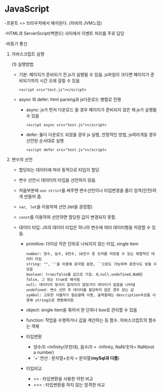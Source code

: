 # JavaScript

-프론트 => 브라우저에서 해석된다. (자바의 JVM느낌)

-HTML과 ServerScript(백엔드) 사이에서 이벤트 처리를 주로 담당

-비동기 통신

1. 자바스크립트 실행

   (1) 실행방법

   - 기본: 페이지가 준비되기 전 js가 실행될 수 있음. js파일이 크다면 페이지가 준비되기까지 시간 오래 걸릴 수 있음

     `<script src="test.js"></script>`

   - async 와 defer: html parsing과 js다운로드 병렬로 진행

     - async: js가 먼저 다운로드 될 경우 페이지가 준비되지 않은 채 js가 실행될 수 있음

       `<script async src="test.js"></script>`

     - defer: 둘다 다운로드 되었을 경우 js 실행, 안정적인 방법, js여러개일 경우 선언된 순서대로 실행

       `<script defer src="test.js"></script>`

2. 변수의 선언

   - 할당되는 데이터에 따라 동적으로 타입이 할당.

   - 변수 선언시 데이터의 타입을 선언하지 않음.

   - 처음부분에 `use strict`를 써주면 변수선언이나 타입변경을 좀더 엄격(안전)하게 만들어 줌.

   - `var`, ` let`을 이용하여 선언.(let을 권장함)

   - `const`를 이용하여 선언하면 할당된 값이 변경되지 못함.

   - 데이터 타입: JS의 데이터 타입은 하나의 변수에 여러 데이터형을 저장할 수 있음.

     - primitive: 더이상 작은 단위로 나눠지지 않는 타입, single item

       ```
       number: 정수, 실수, 8진수, 16진수 등 숫자를 저장할 수 있는 복합적인 데이터 타입
       string: "", ''을 이용해 문자열 표현, ``으로도 가능하며 표현식도 넣을 수 있음
       boolean: true/false를 값으로 가짐. 0,null,undefined,NaN은 false, 그 외는 true로 해석됨
       null: 데이터의 형식이 알려지지 않았거다 데이터가 없음을 나타냄
       undefined: 변수 선언 후 데이터를 할당하지 않은 경우 갖는 값
       symbol: 고유한 식별자가 필요할때 사용, 출력할때는 description속성을 사용해 string으로 변환해야함
       ```

     - object: single item을 묶어서 한 단위나 box로 관리할 수 있음
     - function: 작업을 수행하거나 값을 계산하는 등 함수. 자바스크립트의 함수는 객체

     - 타입변환
       - 양수/0 =Infinity(무한대), 음수/0 = -Infinity, NaN/숫자= NaN(not a number)
       - '+' 연산 : 문자열+숫자 = 문자열(**mySql과 다름**)
     - 타입비교
       - == : 타입변환을 사용한 약한 비교
       - === : 타입변환을 하지 않는 엄격한 비교
